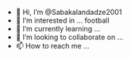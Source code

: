 - 👋 Hi, I’m @Sabakalandadze2001
- 👀 I’m interested in ... football
- 🌱 I’m currently learning ...
- 💞️ I’m looking to collaborate on ...
- 📫 How to reach me ...

<!---
Sabakalandadze2001/Sabakalandadze2001 is a ✨ special ✨ repository because its `README.md` (this file) appears on your GitHub profile.
You can click the Preview link to take a look at your changes.
--->
